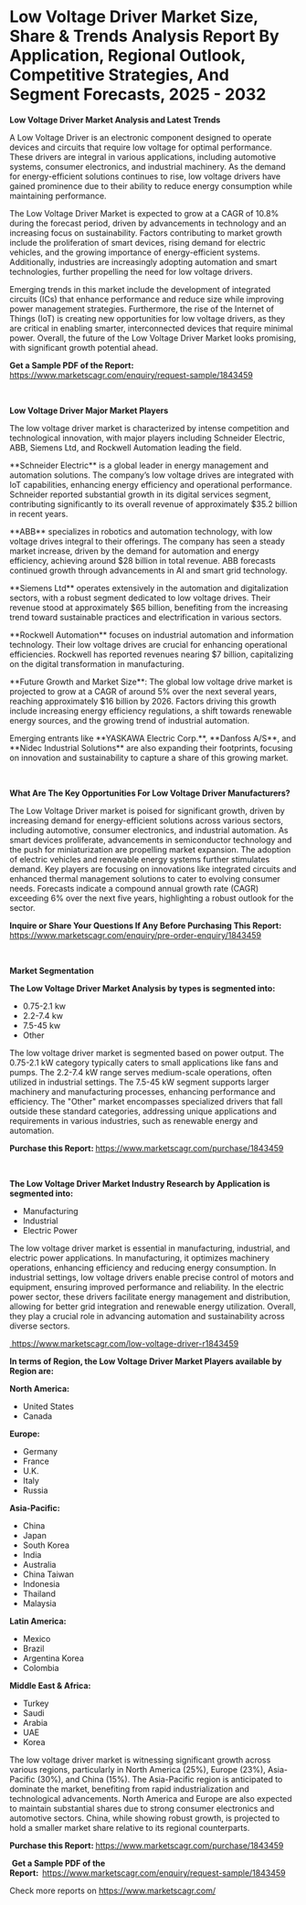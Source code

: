 <p><h1>Low Voltage Driver Market Size, Share & Trends Analysis Report By Application, Regional Outlook, Competitive Strategies, And Segment Forecasts, 2025 - 2032</h1></p><p><strong>Low Voltage Driver Market Analysis and Latest Trends</strong></p>
<p><p>A Low Voltage Driver is an electronic component designed to operate devices and circuits that require low voltage for optimal performance. These drivers are integral in various applications, including automotive systems, consumer electronics, and industrial machinery. As the demand for energy-efficient solutions continues to rise, low voltage drivers have gained prominence due to their ability to reduce energy consumption while maintaining performance.</p><p>The Low Voltage Driver Market is expected to grow at a CAGR of 10.8% during the forecast period, driven by advancements in technology and an increasing focus on sustainability. Factors contributing to market growth include the proliferation of smart devices, rising demand for electric vehicles, and the growing importance of energy-efficient systems. Additionally, industries are increasingly adopting automation and smart technologies, further propelling the need for low voltage drivers. </p><p>Emerging trends in this market include the development of integrated circuits (ICs) that enhance performance and reduce size while improving power management strategies. Furthermore, the rise of the Internet of Things (IoT) is creating new opportunities for low voltage drivers, as they are critical in enabling smarter, interconnected devices that require minimal power. Overall, the future of the Low Voltage Driver Market looks promising, with significant growth potential ahead.</p></p>
<p><strong>Get a Sample PDF of the Report:&nbsp;</strong> <a href="https://www.marketscagr.com/enquiry/request-sample/1843459?utm_campaign=2390&utm_medium=2&utm_source=Github&utm_content=ia&utm_term=13022025&utm_id=low-voltage-driver">https://www.marketscagr.com/enquiry/request-sample/1843459</a></p>
<p>&nbsp;</p>
<p><strong>Low Voltage Driver Major Market Players</strong></p>
<p><p>The low voltage driver market is characterized by intense competition and technological innovation, with major players including Schneider Electric, ABB, Siemens Ltd, and Rockwell Automation leading the field.</p><p>**Schneider Electric** is a global leader in energy management and automation solutions. The company’s low voltage drives are integrated with IoT capabilities, enhancing energy efficiency and operational performance. Schneider reported substantial growth in its digital services segment, contributing significantly to its overall revenue of approximately $35.2 billion in recent years.</p><p>**ABB** specializes in robotics and automation technology, with low voltage drives integral to their offerings. The company has seen a steady market increase, driven by the demand for automation and energy efficiency, achieving around $28 billion in total revenue. ABB forecasts continued growth through advancements in AI and smart grid technology.</p><p>**Siemens Ltd** operates extensively in the automation and digitalization sectors, with a robust segment dedicated to low voltage drives. Their revenue stood at approximately $65 billion, benefiting from the increasing trend toward sustainable practices and electrification in various sectors.</p><p>**Rockwell Automation** focuses on industrial automation and information technology. Their low voltage drives are crucial for enhancing operational efficiencies. Rockwell has reported revenues nearing $7 billion, capitalizing on the digital transformation in manufacturing.</p><p>**Future Growth and Market Size**: The global low voltage drive market is projected to grow at a CAGR of around 5% over the next several years, reaching approximately $16 billion by 2026. Factors driving this growth include increasing energy efficiency regulations, a shift towards renewable energy sources, and the growing trend of industrial automation.</p><p>Emerging entrants like **YASKAWA Electric Corp.**, **Danfoss A/S**, and **Nidec Industrial Solutions** are also expanding their footprints, focusing on innovation and sustainability to capture a share of this growing market.</p></p>
<p>&nbsp;</p>
<p><strong>What Are The Key Opportunities For Low Voltage Driver Manufacturers?</strong></p>
<p><p>The Low Voltage Driver market is poised for significant growth, driven by increasing demand for energy-efficient solutions across various sectors, including automotive, consumer electronics, and industrial automation. As smart devices proliferate, advancements in semiconductor technology and the push for miniaturization are propelling market expansion. The adoption of electric vehicles and renewable energy systems further stimulates demand. Key players are focusing on innovations like integrated circuits and enhanced thermal management solutions to cater to evolving consumer needs. Forecasts indicate a compound annual growth rate (CAGR) exceeding 6% over the next five years, highlighting a robust outlook for the sector.</p></p>
<p><strong>Inquire or Share Your Questions If Any Before Purchasing This Report:</strong> <a href="https://www.marketscagr.com/enquiry/pre-order-enquiry/1843459?utm_campaign=2390&utm_medium=2&utm_source=Github&utm_content=ia&utm_term=13022025&utm_id=low-voltage-driver">https://www.marketscagr.com/enquiry/pre-order-enquiry/1843459</a></p>
<p>&nbsp;</p>
<p><strong>Market Segmentation</strong></p>
<p><strong>The Low Voltage Driver Market Analysis by types is segmented into:</strong></p>
<p><ul><li>0.75-2.1 kw</li><li>2.2-7.4 kw</li><li>7.5-45 kw</li><li>Other</li></ul></p>
<p><p>The low voltage driver market is segmented based on power output. The 0.75-2.1 kW category typically caters to small applications like fans and pumps. The 2.2-7.4 kW range serves medium-scale operations, often utilized in industrial settings. The 7.5-45 kW segment supports larger machinery and manufacturing processes, enhancing performance and efficiency. The "Other" market encompasses specialized drivers that fall outside these standard categories, addressing unique applications and requirements in various industries, such as renewable energy and automation.</p></p>
<p><strong>Purchase this Report:&nbsp;</strong><a href="https://www.marketscagr.com/purchase/1843459?utm_campaign=2390&utm_medium=2&utm_source=Github&utm_content=ia&utm_term=13022025&utm_id=low-voltage-driver">https://www.marketscagr.com/purchase/1843459</a></p>
<p>&nbsp;</p>
<p><strong>The Low Voltage Driver Market Industry Research by Application is segmented into:</strong></p>
<p><ul><li>Manufacturing</li><li>Industrial</li><li>Electric Power</li></ul></p>
<p><p>The low voltage driver market is essential in manufacturing, industrial, and electric power applications. In manufacturing, it optimizes machinery operations, enhancing efficiency and reducing energy consumption. In industrial settings, low voltage drivers enable precise control of motors and equipment, ensuring improved performance and reliability. In the electric power sector, these drivers facilitate energy management and distribution, allowing for better grid integration and renewable energy utilization. Overall, they play a crucial role in advancing automation and sustainability across diverse sectors.</p></p>
<p><a href="https://www.marketscagr.com/low-voltage-driver-r1843459?utm_campaign=2390&utm_medium=2&utm_source=Github&utm_content=ia&utm_term=13022025&utm_id=low-voltage-driver">&nbsp;https://www.marketscagr.com/low-voltage-driver-r1843459</a></p>
<p><strong>In terms of Region, the Low Voltage Driver Market Players available by Region are:</strong></p>
<p>
    <p> <strong> North America: </strong>
        <ul>
            <li>United States</li>
            <li>Canada</li>
        </ul>
        </p> 
    <p> <strong> Europe: </strong>
        <ul>
            <li>Germany</li>
            <li>France</li>
            <li>U.K.</li>
            <li>Italy</li>
            <li>Russia</li>
        </ul>
        </p> 
    <p> <strong> Asia-Pacific: </strong>
        <ul>
            <li>China</li>
            <li>Japan</li>
            <li>South Korea</li>
            <li>India</li>
            <li>Australia</li>
            <li>China Taiwan</li>
            <li>Indonesia</li>
            <li>Thailand</li>
            <li>Malaysia</li>
        </ul>
        </p> 
    <p> <strong> Latin America: </strong>
        <ul>
            <li>Mexico</li>
            <li>Brazil</li>
            <li>Argentina Korea</li>
            <li>Colombia</li>
        </ul>
        </p> 
    <p> <strong> Middle East & Africa: </strong>
        <ul>
            <li>Turkey</li>
            <li>Saudi</li>
            <li>Arabia</li>
            <li>UAE</li>
            <li>Korea</li>
        </ul>
    </p>
    </p>
<p><p>The low voltage driver market is witnessing significant growth across various regions, particularly in North America (25%), Europe (23%), Asia-Pacific (30%), and China (15%). The Asia-Pacific region is anticipated to dominate the market, benefiting from rapid industrialization and technological advancements. North America and Europe are also expected to maintain substantial shares due to strong consumer electronics and automotive sectors. China, while showing robust growth, is projected to hold a smaller market share relative to its regional counterparts.</p></p>
<p><strong>Purchase this Report: </strong><a href="https://www.marketscagr.com/purchase/1843459?utm_campaign=2390&utm_medium=2&utm_source=Github&utm_content=ia&utm_term=13022025&utm_id=low-voltage-driver">https://www.marketscagr.com/purchase/1843459</a></p>
<p>&nbsp;<strong>Get a Sample PDF of the Report:&nbsp;&nbsp;</strong><a href="https://www.marketscagr.com/enquiry/request-sample/1843459?utm_campaign=2390&utm_medium=2&utm_source=Github&utm_content=ia&utm_term=13022025&utm_id=low-voltage-driver">https://www.marketscagr.com/enquiry/request-sample/1843459</a></p>
<p><strong></strong></p>
<p>Check more reports on <a href="https://www.marketscagr.com/?utm_campaign=2390&utm_medium=2&utm_source=Github&utm_content=ia&utm_term=13022025&utm_id=low-voltage-driver">https://www.marketscagr.com/</a></p>